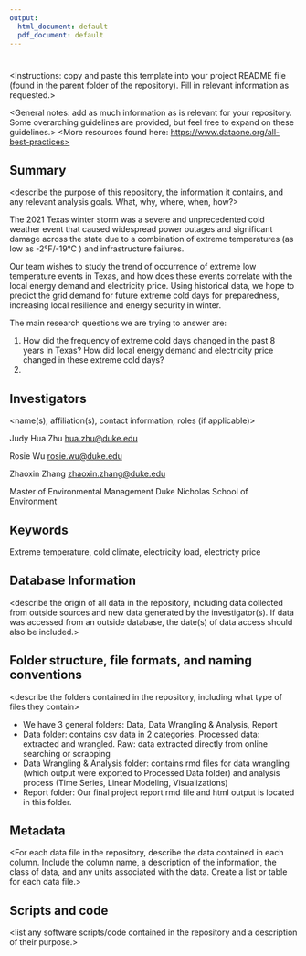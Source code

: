 ```yaml
---
output:
  html_document: default
  pdf_document: default
---
```

# <Repository Title>
<Instructions: copy and paste this template into your project README file (found in the parent folder of the repository). Fill in relevant information as requested.>

<General notes: add as much information as is relevant for your repository. Some overarching guidelines are provided, but feel free to expand on these guidelines.>
<More resources found here: https://www.dataone.org/all-best-practices>
<Delete the text inside the brackets when formatting your file.>

## Summary

<describe the purpose of this repository, the information it contains, and any relevant analysis goals. What, why, where, when, how?>

The 2021 Texas winter storm was a severe and unprecedented cold weather event that caused widespread power outages and significant damage across the state due to a combination of extreme temperatures (as low as -2°F/-19°C ) and infrastructure failures. 

Our team wishes to study the trend of occurrence of extreme low temperature events in Texas, and how does these events correlate with the local energy demand and electricity price. Using historical data, we hope to predict the grid demand for future extreme cold days for preparedness, increasing local resilience and energy security in winter.

The main research questions we are trying to answer are:
1. How did the frequency of extreme cold days changed in the past 8 years in Texas? How did local energy demand and electricity price changed in these extreme cold days?
2. 

## Investigators

<name(s), affiliation(s), contact information, roles (if applicable)>

Judy Hua Zhu
hua.zhu@duke.edu

Rosie Wu
rosie.wu@duke.edu

Zhaoxin Zhang
zhaoxin.zhang@duke.edu 

Master of Environmental Management
Duke Nicholas School of Environment

## Keywords
<add relevant keywords here>

Extreme temperature, cold climate, electricity load, electricty price


## Database Information

<describe the origin of all data in the repository, including data collected from outside sources and new data generated by the investigator(s). If data was accessed from an outside database, the date(s) of data access should also be included.>


## Folder structure, file formats, and naming conventions 

<describe the folders contained in the repository, including what type of files they contain>
<describe the formats of files for the various purposes contained in the repository>
<describe your file naming conventions>

- We have 3 general folders: Data, Data Wrangling & Analysis, Report
- Data folder: contains csv data in 2 categories. Processed data: extracted and wrangled. Raw: data extracted directly from online searching or scrapping
- Data Wrangling & Analysis folder: contains rmd files for data wrangling (which output were exported to Processed Data folder) and analysis process (Time Series, Linear Modeling, Visualizations)
- Report folder: Our final project report rmd file and html output is located in this folder.


## Metadata

<For each data file in the repository, describe the data contained in each column. Include the column name, a description of the information, the class of data, and any units associated with the data. Create a list or table for each data file.> 

## Scripts and code

<list any software scripts/code contained in the repository and a description of their purpose.>

